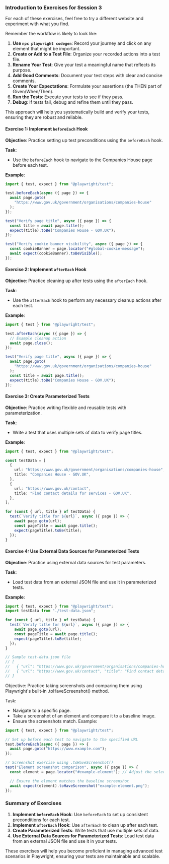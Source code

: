 ### Introduction to Exercises for Session 3

For each of these exercises, feel free to try a different website and experiment with what you find.

Remember the workflow is likely to look like:

1. **Use `npx playwright codegen`**: Record your journey and click on any element that might be important.
2. **Create or Add to a Test File**: Organize your recorded actions into a test file.
3. **Rename Your Test**: Give your test a meaningful name that reflects its purpose.
4. **Add Good Comments**: Document your test steps with clear and concise comments.
5. **Create Your Expectations**: Formulate your assertions (the THEN part of Given/When/Then).
6. **Run the Tests**: Execute your tests to see if they pass.
7. **Debug**: If tests fail, debug and refine them until they pass.

This approach will help you systematically build and verify your tests, ensuring they are robust and reliable.

#### Exercise 1: Implement `beforeEach` Hook

**Objective**: Practice setting up test preconditions using the `beforeEach` hook.

**Task**:

- Use the `beforeEach` hook to navigate to the Companies House page before each test.

**Example**:

```typescript
import { test, expect } from "@playwright/test";

test.beforeEach(async ({ page }) => {
  await page.goto(
    "https://www.gov.uk/government/organisations/companies-house"
  );
});

test("Verify page title", async ({ page }) => {
  const title = await page.title();
  expect(title).toBe("Companies House - GOV.UK");
});

test("Verify cookie banner visibility", async ({ page }) => {
  const cookieBanner = page.locator("#global-cookie-message");
  await expect(cookieBanner).toBeVisible();
});
```

#### Exercise 2: Implement `afterEach` Hook

**Objective**: Practice cleaning up after tests using the `afterEach` hook.

**Task**:

- Use the `afterEach` hook to perform any necessary cleanup actions after each test.

**Example**:

```typescript
import { test } from "@playwright/test";

test.afterEach(async ({ page }) => {
  // Example cleanup action
  await page.close();
});

test("Verify page title", async ({ page }) => {
  await page.goto(
    "https://www.gov.uk/government/organisations/companies-house"
  );
  const title = await page.title();
  expect(title).toBe("Companies House - GOV.UK");
});
```

#### Exercise 3: Create Parameterized Tests

**Objective**: Practice writing flexible and reusable tests with parameterization.

**Task**:

- Write a test that uses multiple sets of data to verify page titles.

**Example**:

```typescript
import { test, expect } from "@playwright/test";

const testData = [
  {
    url: "https://www.gov.uk/government/organisations/companies-house",
    title: "Companies House - GOV.UK",
  },
  {
    url: "https://www.gov.uk/contact",
    title: "Find contact details for services - GOV.UK",
  },
];

for (const { url, title } of testData) {
  test(`Verify title for ${url}`, async ({ page }) => {
    await page.goto(url);
    const pageTitle = await page.title();
    expect(pageTitle).toBe(title);
  });
}
```

#### Exercise 4: Use External Data Sources for Parameterized Tests

**Objective**: Practice using external data sources for test parameters.

**Task**:

- Load test data from an external JSON file and use it in parameterized tests.

**Example**:

```typescript
import { test, expect } from "@playwright/test";
import testData from "./test-data.json";

for (const { url, title } of testData) {
  test(`Verify title for ${url}`, async ({ page }) => {
    await page.goto(url);
    const pageTitle = await page.title();
    expect(pageTitle).toBe(title);
  });
}

// Sample test-data.json file
// [
//   { "url": "https://www.gov.uk/government/organisations/companies-house", "title": "Companies House - GOV.UK" },
//   { "url": "https://www.gov.uk/contact", "title": "Find contact details for services - GOV.UK" }
// ]
```

<!-- #### Exercise 5: Snapshots -->

Objective: Practice taking screenshots and comparing them using Playwright's built-in .toHaveScreenshot() method.

Task:

- Navigate to a specific page.
- Take a screenshot of an element and compare it to a baseline image.
- Ensure the screenshots match.
  Example:

```typescript
import { test, expect } from "@playwright/test";

// Set up before each test to navigate to the specified URL
test.beforeEach(async ({ page }) => {
  await page.goto("https://www.example.com");
});

// Screenshot exercise using .toHaveScreenshot()
test("Element screenshot comparison", async ({ page }) => {
  const element = page.locator("#example-element"); // Adjust the selector to target the desired element

  // Ensure the element matches the baseline screenshot
  await expect(element).toHaveScreenshot("example-element.png");
});
```

### Summary of Exercises

1. **Implement `beforeEach` Hook**: Use `beforeEach` to set up consistent preconditions for each test.
2. **Implement `afterEach` Hook**: Use `afterEach` to clean up after each test.
3. **Create Parameterized Tests**: Write tests that use multiple sets of data.
4. **Use External Data Sources for Parameterized Tests**: Load test data from an external JSON file and use it in your tests.

These exercises will help you become proficient in managing advanced test scenarios in Playwright, ensuring your tests are maintainable and scalable.
